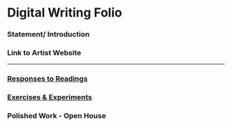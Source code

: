 # Digital Writing Folio

### Statement/ Introduction

### Link to Artist Website

---

### [Responses to Readings](readings.md)

### [Exercises & Experiments](exercises.md)

### Polished Work - Open House
